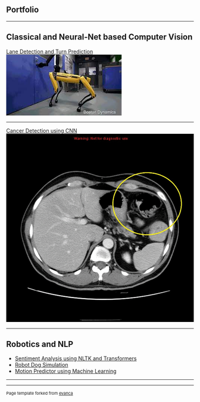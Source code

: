 ## Portfolio

---

## Classical and Neural-Net based Computer Vision

[Lane Detection and Turn Prediction](/Lane_detect)
<img src="images/robot_dog_thumbnail.jpeg?raw=true"/>

---
[Cancer Detection using CNN]()
<img src="images/CT_gastric_cancer.gif?raw=true"/>

---
## Robotics and NLP

- [Sentiment Analysis using NLTK and Transformers](http://example.com/)
- [Robot Dog Simulation](http://example.com/)
- [Motion Predictor using Machine Learning](http://example.com/)

---




---
<p style="font-size:11px">Page template forked from <a href="https://github.com/evanca/quick-portfolio">evanca</a></p>
<!-- Remove above link if you don't want to attibute -->
